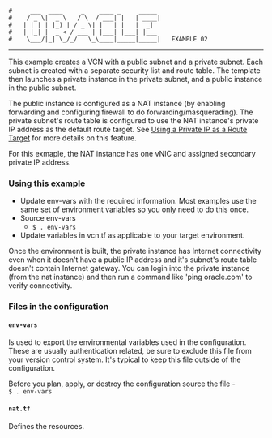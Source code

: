     #     ___  ____     _    ____ _     _____
    #    / _ \|  _ \   / \  / ___| |   | ____|
    #   | | | | |_) | / _ \| |   | |   |  _|
    #   | |_| |  _ < / ___ | |___| |___| |___
    #    \___/|_| \_/_/   \_\____|_____|_____|   EXAMPLE 02
***
This example creates a VCN with a public subnet and a private subnet. Each subnet is created with a separate security list and route table. The template then launches a private instance in the private subnet, and a public instance in the public subnet. 

The public instance is configured as a NAT instance (by enabling forwarding and configuring firewall to do forwarding/masquerading).
The private subnet's route table is configured to use the NAT instance's private IP address as the default route target. See [Using a Private IP as a Route Target](https://docs.us-phoenix-1.oraclecloud.com/Content/Network/Tasks/managingroutetables.htm#privateip) for more details on this feature.

For this exmaple,  the NAT instance has one vNIC and assigned secondary private IP address. 

### Using this example
* Update env-vars with the required information. Most examples use the same set of environment variables so you only need to do this once.
* Source env-vars
  * `$ . env-vars`
* Update variables in vcn.tf as applicable to your target environment.

Once the environment is built, the private instance has Internet connectivity even when it doesn't have a public IP address and it's subnet's route table doesn't contain Internet gateway. You can login into the private instance (from the nat instance) and then run a command like 'ping oracle.com' to verify connectivity.

### Files in the configuration

#### `env-vars`
Is used to export the environmental variables used in the configuration. These are usually authentication related, be sure to exclude this file from your version control system. It's typical to keep this file outside of the configuration.

Before you plan, apply, or destroy the configuration source the file -  
`$ . env-vars`

#### `nat.tf`
Defines the resources. 

